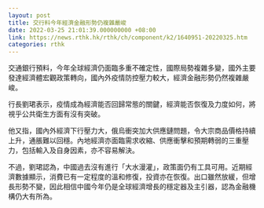 ```yaml
---
layout: post
title: 交行料今年經濟金融形勢仍複雜嚴峻
date: 2022-03-25 21:01:39.000000000 +08:00
link: https://news.rthk.hk/rthk/ch/component/k2/1640951-20220325.htm
categories: rthk
---
```


交通銀行預料，今年全球經濟仍面臨多重不確定性，國際局勢複雜多變，國外主要發達經濟體宏觀政策轉向，國內外疫情防控壓力較大，經濟金融形勢仍然複雜嚴峻。

行長劉珺表示，疫情成為經濟能否回歸常態的關鍵，經濟能否恢復及力度如何，將視乎公共衛生方面有沒有突破。

他又指，國內外經濟下行壓力大，俄烏衝突加大供應鏈問題，令大宗商品價格持續上升，通脹難以回穩。內地經濟亦面臨需求收縮、供應衝擊和預期轉弱的三重壓力，包括輸入及自身因素，亦不容易解決。

不過，劉珺認為，中國過去沒有進行「大水漫灌」，政策面仍有工具可用。近期經濟數據顯示，消費已有一定程度的溫和修復，投資亦在恢復。出口雖然放緩，但增長形勢不變，因此相信中國今年仍是全球經濟增長的穩定器及主引器，認為金融機構仍大有所為。
